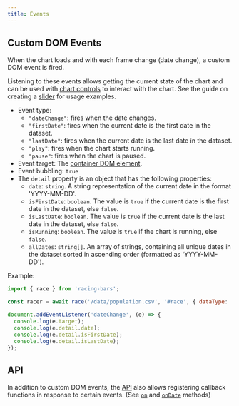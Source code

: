 ```yaml
---
title: Events
---
```


## Custom DOM Events

When the chart loads and with each frame change (date change), a custom DOM event is fired.

Listening to these events allows getting the current state of the chart and can be used with [chart controls](../guides/chart-controls.md) to interact with the chart.
See the guide on creating a [slider](../guides/slider.md) for usage examples.

- Event type:
  - `"dateChange"`: fires when the date changes.
  - `"firstDate"`: fires when the current date is the first date in the dataset.
  - `"lastDate"`: fires when the current date is the last date in the dataset.
  - `"play"`: fires when the chart starts running.
  - `"pause"`: fires when the chart is paused.
- Event target: The [container DOM element](../getting-started/usage.md#race).
- Event bubbling: `true`
- The `detail` property is an object that has the following properties:
  - `date`: `string`. A string representation of the current date in the format 'YYYY-MM-DD'.
  - `isFirstDate`: `boolean`. The value is `true` if the current date is the first date in the dataset, else `false`.
  - `isLastDate`: `boolean`. The value is `true` if the current date is the last date in the dataset, else `false`.
  - `isRunning`: `boolean`. The value is `true` if the chart is running, else `false`.
  - `allDates`: `string[]`. An array of strings, containing all unique dates in the dataset sorted in ascending order (formatted as 'YYYY-MM-DD').

Example:

```js
import { race } from 'racing-bars';

const racer = await race('/data/population.csv', '#race', { dataType: 'csv' });

document.addEventListener('dateChange', (e) => {
  console.log(e.target);
  console.log(e.detail.date);
  console.log(e.detail.isFirstDate);
  console.log(e.detail.isLastDate);
});
```

## API

In addition to custom DOM events, the [API](./api.md) also allows registering callback functions in response to certain events. (See [`on`](./api.md#on) and [`onDate`](./api.md#ondate) methods)
